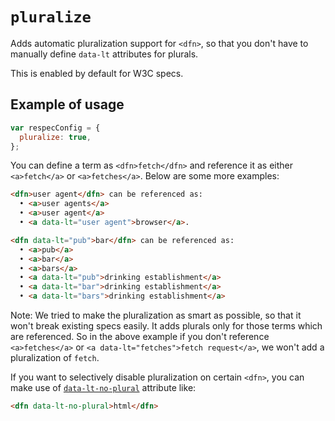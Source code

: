 # `pluralize`

Adds automatic pluralization support for `<dfn>`, so that you don't have to manually define `data-lt` attributes for plurals.

This is enabled by default for W3C specs.

## Example of usage

```js "example": "Enable automatic pluralization."
var respecConfig = {
  pluralize: true,
};
```

You can define a term as `<dfn>fetch</dfn>` and reference it as either `<a>fetch</a>` or `<a>fetches</a>`.
Below are some more examples:

```html "example": "Automatic pluralization in action."
<dfn>user agent</dfn> can be referenced as:
  • <a>user agents</a>
  • <a>user agent</a>
  • <a data-lt="user agent">browser</a>.

<dfn data-lt="pub">bar</dfn> can be referenced as:
  • <a>pub</a>
  • <a>bar</a>
  • <a>bars</a>
  • <a data-lt="pub">drinking establishment</a>
  • <a data-lt="bar">drinking establishment</a>
  • <a data-lt="bars">drinking establishment</a>
```

Note: We tried to make the pluralization as smart as possible, so that it won't break existing specs easily. It adds plurals only for those terms which are referenced. So in the above example if you don't reference `<a>fetches</a>` or `<a data-lt="fetches">fetch request</a>`, we won't add a pluralization of `fetch`.

If you want to selectively disable pluralization on certain `<dfn>`, you can make use of [`data-lt-no-plural`](data-lt-no-plural) attribute like:

```html "example": "Skip automatic pluralization per <dfn>."
<dfn data-lt-no-plural>html</dfn>
```
